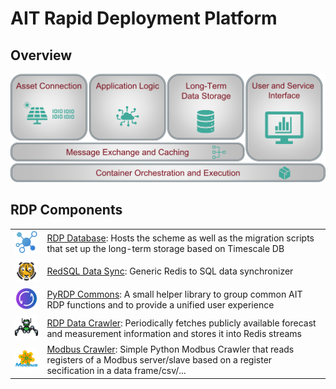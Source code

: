# AIT Rapid Deployment Platform

## Overview

![Overview of RDP Components](./img/ait-rdp-overview.svg "Overview of RDP components")

## RDP Components

| | |
|------|--------------------------|
| ![Logo RDP Database](./img/pyrdp-commons.png "Logo") | [RDP Database](https://ait-rdp.github.io/rdp-database): Hosts the scheme as well as the migration scripts that set up the long-term storage based on Timescale DB |
| ![Logo RedSQL Data Sync](./img/rdp-database.png "Logo") | [RedSQL Data Sync](https://ait-rdp.github.io/redsql): Generic Redis to SQL data synchronizer |
| ![Logo PyRDP Commons](./img/redsql.png "Logo") | [PyRDP Commons](https://ait-rdp.github.io/pyrdp-commons): A small helper library to group common AIT RDP functions and to provide a unified user experience |
| ![Logo RDP Data Crawler](./img/data-crawler.png "Logo") | [RDP Data Crawler](https://ait-rdp.github.io/rdp-data-crawler): Periodically fetches publicly available forecast and measurement information and stores it into Redis streams |
| ![Logo Modbus Crawler](./img/modbus-crawler.png "Logo") | [Modbus Crawler](https://ait-rdp.github.io/modbus-crawler): Simple Python Modbus Crawler that reads registers of a Modbus server/slave based on a register secification in a data frame/csv/... |
